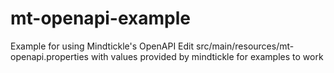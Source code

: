 # mt-openapi-example
Example for using Mindtickle's OpenAPI
Edit src/main/resources/mt-openapi.properties with values provided by mindtickle for examples to work

